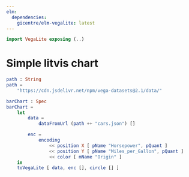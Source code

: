 ```yaml
---
elm:
  dependencies:
    gicentre/elm-vegalite: latest
---
```


```elm {l=hidden}
import VegaLite exposing (..)
```

# Simple litvis chart

```elm {l=hidden}
path : String
path =
    "https://cdn.jsdelivr.net/npm/vega-datasets@2.1/data/"
```

```elm {v}
barChart : Spec
barChart =
    let
        data =
            dataFromUrl (path ++ "cars.json") []

        enc =
            encoding
                << position X [ pName "Horsepower", pQuant ]
                << position Y [ pName "Miles_per_Gallon", pQuant ]
                << color [ mName "Origin" ]
    in
    toVegaLite [ data, enc [], circle [] ]
```
